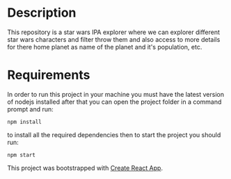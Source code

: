 

# Description

This repository is a star wars IPA explorer where we can explorer different star wars characters and filter throw them and also access to more details for there home planet as name of the planet and it's population, etc.



# Requirements

In order to run this project in your machine you must have the latest version of nodejs installed after that you can open the project folder in a command prompt and run:

```
npm install
```

to install all the required dependencies then to start the project you should run:

```
npm start
```

This project was bootstrapped with [Create React App](https://github.com/facebook/create-react-app).

